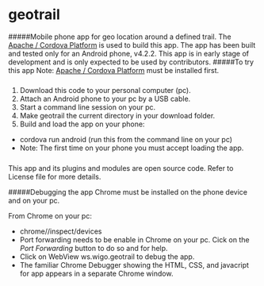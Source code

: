 # geotrail
#####Mobile phone app for geo location around a defined trail.
The [Apache / Cordova Platform](https://cordova.apache.org/) is used to build this app. The app has been built and tested only for an Android phone, v4.2.2. This app is in early stage of development and is only expected to be used by contributors.
#####To try this app
Note: [Apache / Cordova Platform](https://cordova.apache.org/) must be installed first.
#####
1. Download this code to your personal computer (pc).
2. Attach an Android phone to your pc by a USB cable.
3. Start a command line session on your pc.
4. Make geotrail the current directory in your download folder.
5. Build and load the app on your phone:
 * cordova run android (run this from the command line on your pc)
 * Note: The first time on your phone you must accept loading the app.

#####
This app and its plugins and modules are open source code. Refer to License file for more details.

#####Debugging the app
Chrome must be installed on the phone device and on your pc.

From Chrome on your pc:
* chrome//inspect/devices
 * Port forwarding needs to be enable in Chrome on your pc. Cick on the _Port Forwarding_ button to do so and for help. 
* Click on WebView ws.wigo.geotrail to debug the app.
 * The familiar Chrome Debugger showing the HTML, CSS, and javacript for app appears in a separate Chrome window. 

